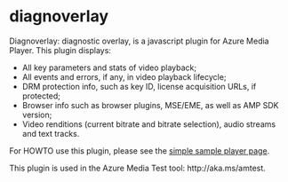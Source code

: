 # diagnoverlay
<p>Diagnoverlay: diagnostic overlay, is a javascript plugin for Azure Media Player.
This plugin displays:
<ul>
  <li>All key parameters and stats of video playback;</li>
  <li>All events and errors, if any, in video playback lifecycle;</li>
  <li>DRM protection info, such as key ID, license acquisition URLs, if protected;</li>
  <li>Browser info such as browser plugins, MSE/EME, as well as AMP SDK version;</li>
  <li>Video renditions (current bitrate and bitrate selection), audio streams and text tracks.</li>
</ul>
</p>
<p>For HOWTO use this plugin, please see the <a href="https://openidconnectweb.azurewebsites.net/Diagnoverlay.html" target="_blank">simple sample player page</a>. </p>
<p>This plugin is used in the Azure Media Test tool: http://aka.ms/amtest. </p>
